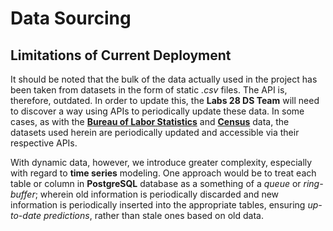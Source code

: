 # Data Sourcing

## Limitations of Current Deployment

It should be noted that the bulk of the data actually used in the project has been taken from datasets in the form of static *.csv* files. The API is, therefore, outdated. In order to update this, the **Labs 28 DS Team** will need to discover a way using APIs to periodically update these data. In some cases, as with the [**Bureau of Labor Statistics**](https://www.bls.gov/developers/) and [**Census**](https://www.census.gov/data/developers.html) data, the datasets used herein are periodically updated and accessible via their respective APIs.

With dynamic data, however, we introduce greater complexity, especially with regard to **time series** modeling. One approach would be to treat each table or column in **PostgreSQL** database as a something of a *queue* or *ring-buffer*; wherein old information is periodically discarded and new information is periodically inserted into the appropriate tables, ensuring *up-to-date predictions*, rather than stale ones based on old data.
